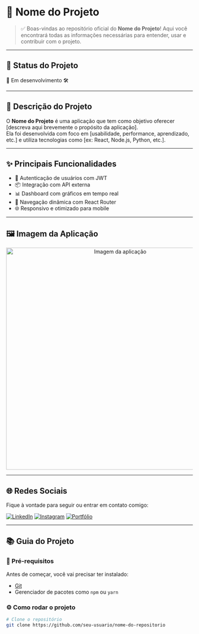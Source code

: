 # 📌 Nome do Projeto

> ✅ Boas-vindas ao repositório oficial do **Nome do Projeto**! Aqui você encontrará todas as informações necessárias para entender, usar e contribuir com o projeto.

---

## 🚦 Status do Projeto

📍 Em desenvolvimento 🛠️  
<!-- Outros exemplos:
✅ Concluído  
🔄 Em manutenção  
❌ Descontinuado  
-->

---

## 📖 Descrição do Projeto

O **Nome do Projeto** é uma aplicação que tem como objetivo oferecer [descreva aqui brevemente o propósito da aplicação].  
Ela foi desenvolvida com foco em [usabilidade, performance, aprendizado, etc.] e utiliza tecnologias como [ex: React, Node.js, Python, etc.].

---

## ✨ Principais Funcionalidades

- 🔐 Autenticação de usuários com JWT
- 📦 Integração com API externa
- 📊 Dashboard com gráficos em tempo real
- 🧭 Navegação dinâmica com React Router
- 🌐 Responsivo e otimizado para mobile

---

## 🖼️ Imagem da Aplicação

<div align="center">
  <img src="link-da-imagem-ou-gif-da-aplicacao" alt="Imagem da aplicação" width="600"/>
</div>

---

## 🌐 Redes Sociais

Fique à vontade para seguir ou entrar em contato comigo:

[![LinkedIn](https://img.shields.io/badge/LinkedIn-blue?logo=linkedin&logoColor=white)](https://www.linkedin.com/in/seu-perfil)
[![Instagram](https://img.shields.io/badge/Instagram-E4405F?logo=instagram&logoColor=white)](https://www.instagram.com/seu-perfil)
[![Portfólio](https://img.shields.io/badge/Portfólio-000?logo=github&logoColor=white)](https://seuportfolio.com)

---

## 📚 Guia do Projeto

### 🚀 Pré-requisitos

Antes de começar, você vai precisar ter instalado:

- [Git](https://git-scm.com/)
- Gerenciador de pacotes como `npm` ou `yarn`

### ⚙️ Como rodar o projeto

```bash
# Clone o repositório
git clone https://github.com/seu-usuario/nome-do-repositorio

